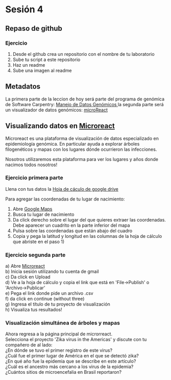 # Sesión 4 
## Repaso de github
### Ejercicio
1. Desde el github crea un repositorio con el nombre de tu laboratorio   
2. Sube tu script a este repositorio   
3. Haz un readme  
4.  Sube una imagen al readme   

## Metadatos  
La primera parte de la leccion de hoy será parte del programa de genómica de Software Carpentry: [Manejo de Datos Genómicos ](https://datacarpentry.org/genomics-workshop/) la segunda parte será un visualizador de datos genómicos: [microReact](https://microreact.org/showcase)  


## Visualizando datos en [Microreact  ](https://microreact.org/)   

Microreact es una plataforma de visualización de datos especializado en epidemiología genómica. En particular ayuda a explorar árboles filogenéticos y mapas con los lugares dónde ocurrieron las infecciones.  

Nosotros utilizaremos esta plataforma para ver los lugares y años donde nacimos todos nosotros!   

###   Ejercicio primera parte
Llena con tus datos la [Hoja de cáculo de google drive ](https://docs.google.com/spreadsheets/d/1unage_MobPV6Rv006GFud4lxfiFEfm0mrZwa_KPIuEo/edit?usp=sharing)
  
Para agregar las coordenadas de tu lugar de nacimiento:
1) Abre [Google Maps  ](https://www.google.com.mx/maps)
2) Busca tu lugar de nacimiento
3) Da click derecho sobre el lugar del que quieres extraer las coordenadas. Debe aparecer un cuadrito en la parte inferior del mapa    
4) Pulsa sobre las coordenadas que están abajo del cuadro
5) Copia y pega la latitud y longitud en las columnas de la hoja de cálculo que abriste en el paso 1)


###   Ejercicio segunda parte
a) Abre [Microreact  ](https://microreact.org/)  
b) Inicia sesión utilizando tu cuenta de gmail  
c) Da click en Upload  
d) Ve a la hoja de cálculo y copia el link que está en 'File->Publish' o 'Archivo->Publicar'  
e) Pega el link donde pide un archivo .csv  
f) da click en continue (without three)  
g) Ingresa el título de tu proyecto de visualización  
h) Visualiza tus resultados!  

### Visualización simultánea de árboles y mapas
Ahora regresa a la página principal de microrreact.  
Selecciona el proyecto 'Zika virus in the Americas' y discute con tu compañero de al lado:  
¿En dónde se tuvo el primer registro de este virus?  
¿Cuál fue el primer lugar de América en el que se detectó zika?  
¿En qué año fue la epidemia que se describe en este artículo?  
¿Cuál es el ancestro más cercano a los virus de la epidemia?  
¿Cuántos sitios de microencefalia en Brasil reportaron?






